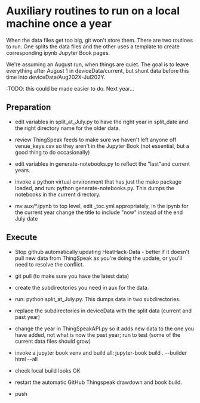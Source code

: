 # Auxiliary routines to run on a local machine once a year

When the data files get too big, git won't store them.  There are two routines to run.  One splits the data files and the other uses a template to create corresponding ipynb Jupyter Book pages.

We're assuming an August run, when things are quiet.  The goal is to leave everything after August 1 in deviceData/current, but shunt data before this time into deviceData/Aug202X-Jul202Y.

:TODO: this could be made easier to do.  Next year...

## Preparation


- edit variables in split_at_July.py to have the right year in split_date and the right directory name for the older data. 

- review ThingSpeak feeds to make sure we haven't left anyone off venue_keys.csv so they aren't in the Jupyter Book (not essential, but a good thing to do occasionally)

- edit variables in generate-notebooks.py to reflect the "last"and current years.

- invoke a python virtual environment that has just the mako package loaded, and run: python generate-notebooks.py.  This dumps the notebooks in the current directory.

- mv aux/*.ipynb to top level, edit _toc.yml appropriately, in the ipynb for the current year change the title to include "now" instead of the end July date

## Execute

- Stop github automatically updating HeatHack-Data - better if it doesn't pull new data from ThingSpeak as you're doing the update, or you'll need to resolve the conflict.

- git pull (to make sure you have the latest data)

- create the subdirectories you need in aux for the data.

- run: python split_at_July.py.  This dumps data in two subdirectories.

- replace the subdirectories in deviceData with the split data (current and past year)

- change the year in ThingSpeakAPI.py so it adds new data to the one you have added, not what is now the past year; run to test (some of the current data files should grow)

- invoke a jupyter book venv and build all:  jupyter-book build . --builder html --all

- check local build looks OK

- restart the automatic GitHub Thingspeak drawdown and book build.

- push






